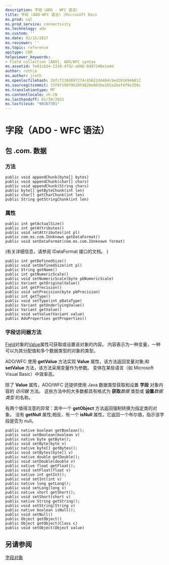 ```yaml
---
description: 字段（ADO - WFC 语法）
title: 字段 (ADO-WFC 语法) |Microsoft Docs
ms.prod: sql
ms.prod_service: connectivity
ms.technology: ado
ms.custom: ''
ms.date: 02/15/2017
ms.reviewer: ''
ms.topic: reference
apitype: COM
helpviewer_keywords:
- Field collection [ADO], ADO/WFC syntax
ms.assetid: 7e01cb24-2338-4f92-ad46-8d97248e1a4d
author: rothja
ms.author: jroth
ms.openlocfilehash: 2bfcf230d897274c45621dd404c9ed2816946812
ms.sourcegitcommit: 33f0f190f962059826e002be165a2bef4f9e350c
ms.translationtype: MT
ms.contentlocale: zh-CN
ms.lasthandoff: 01/30/2021
ms.locfileid: "99167391"
---
```

# <a name="field-ado---wfc-syntax"></a>字段（ADO - WFC 语法）
## <a name="package-commswfcdata"></a>包 .com. 数据  
  
### <a name="methods"></a>方法  
  
```  
public void appendChunk(byte[] bytes)  
public void appendChunk(char[] chars)  
public void appendChunk(String chars)  
public byte[] getByteChunk(int len)  
public char[] getCharChunk(int len)  
public String getStringChunk(int len)  
```  
  
### <a name="properties"></a>属性  
  
```  
public int getActualSize()  
public int getAttributes()  
public void setAttributes(int pl)  
public com.ms.com.IUnknown getDataFormat()  
public void setDataFormat(com.ms.com.IUnknown format)  
```  
  
  (有关详细信息，请参阅 IDataFormat 接口的文档。 )   
  
```  
public int getDefinedSize()  
public void setDefinedSize(int pl)  
public String getName()  
public int getNumericScale()  
public void setNumericScale(byte pbNumericScale)  
public Variant getOriginalValue()  
public int getPrecision()  
public void setPrecision(byte pbPrecision)  
public int getType()  
public void setType(int pDataType)  
public Variant getUnderlyingValue()  
public Variant getValue()  
public void setValue(Variant value)  
public AdoProperties getProperties()  
```  
  
### <a name="field-accessor-methods"></a>字段访问器方法  
 [Field](../../../ado/reference/ado-api/field-object.md)对象的[Value](../../../ado/reference/ado-api/value-property-ado.md)属性可获取或设置该对象的内容。 内容表示为一种变量，一种可以为其分配值和多个数据类型的对象的类型。  
  
 ADO/WFC 使用 **getValue** 方法实现 **Value** 属性，该方法返回变量对象;和 **setValue** 方法，该方法采用变量作为参数。 变体在某些语言（如 Microsoft Visual Basic）中效率高。  
  
 除了 **Value** 属性，ADO/WFC 还提供使用 Java 数据类型获取和设置 **字段** 对象内容的 *访问器* 方法。 这些方法中的大多数都具有格式为 **获取**_数据_ 类型或 **设置**_数据类型_ 的名称。  
  
 有两个值得注意的异常：其中一个 **getObject** 方法返回强制转换为指定类的对象。 没有 **getNull** 属性;相反，有一个 **isNull** 属性，它返回一个布尔值，指示该字段是否为 null。  
  
```  
public native boolean getBoolean();  
public void setBoolean(boolean v)  
public native byte getByte();  
public void setByte(byte v)  
public native byte[] getBytes();  
public void setBytes(byte[] v)  
public native double getDouble();  
public void setDouble(double v)  
public native float getFloat();  
public void setFloat(float v)  
public native int getInt();  
public void setInt(int v)  
public native long getLong();  
public void setLong(long v)  
public native short getShort();  
public void setShort(short v)  
public native String getString();  
public void setString(String v)  
public native boolean isNull();  
public void setNull()  
public Object getObject()  
public Object getObject(Class c)  
public void setObject(Object value)  
```  
  
## <a name="see-also"></a>另请参阅  
 [字段对象](../../../ado/reference/ado-api/field-object.md)
